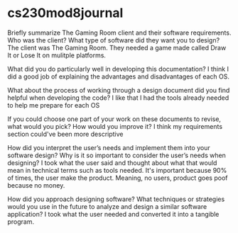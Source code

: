 # cs230mod8journal

Briefly summarize The Gaming Room client and their software requirements. Who was the client? What type of software did they want you to design?
The client was The Gaming Room. They needed a game made called Draw It or Lose It on mulitple platforms.

What did you do particularly well in developing this documentation?
I think I did a good job of explaining the advantages and disadvantages of each OS.

What about the process of working through a design document did you find helpful when developing the code?
I like that I had the tools already needed to help me prepare for each OS

If you could choose one part of your work on these documents to revise, what would you pick? How would you improve it?
I think my requirements section could've been more descriptive

How did you interpret the user’s needs and implement them into your software design? Why is it so important to consider the user’s needs when designing?
I took what the user said and thought about what that would mean in technical terms such as tools needed. It's important because 90% of times, the user make the product. Meaning, no users, product goes poof because no money. 

How did you approach designing software? What techniques or strategies would you use in the future to analyze and design a similar software application?
I took what the user needed and converted it into a tangible program.
